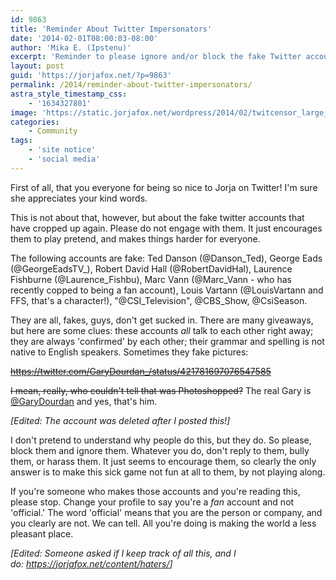```yaml
---
id: 9863
title: 'Reminder About Twitter Impersonators'
date: '2014-02-01T08:00:03-08:00'
author: 'Mika E. (Ipstenu)'
excerpt: 'Reminder to please ignore and/or block the fake Twitter accounts.'
layout: post
guid: 'https://jorjafox.net/?p=9863'
permalink: /2014/reminder-about-twitter-impersonators/
astra_style_timestamp_css:
    - '1634327801'
image: 'https://static.jorjafox.net/wordpress/2014/02/twitcensor_large_verge_medium_landscape.jpg'
categories:
    - Community
tags:
    - 'site notice'
    - 'social media'
---
```


First of all, that you everyone for being so nice to Jorja on Twitter! I'm sure she appreciates your kind words.

This is not about that, however, but about the fake twitter accounts that have cropped up again. Please do not engage with them. It just encourages them to play pretend, and makes things harder for everyone.

The following accounts are fake: Ted Danson (@Danson_Ted), George Eads (@GeorgeEadsTV_), Robert David Hall (@RobertDavidHal), Laurence Fishburne (@Laurence_Fishbu), Marc Vann (@Marc_Vann - who has recently copped to being a fan account), Louis Vartann (@LouisVartann and FFS, that's a character!), "@CSI_Television", @CBS_Show, @CsiSeason.

They are all, fakes, guys, don't get sucked in. There are many giveaways, but here are some clues: these accounts <em>all</em> talk to each other right away; they are always 'confirmed' by each other; their grammar and spelling is not native to English speakers. Sometimes they fake pictures:

<del>https://twitter.com/GaryDourdan_/status/421781697076547585</del>

<del>I mean, really, who couldn't tell that was Photoshopped?</del> The real Gary is <a href="https://twitter.com/GaryDourdan">@GaryDourdan</a> and yes, that's him.

<em>[Edited: The account was deleted after I posted this!]</em>

I don't pretend to understand why people do this, but they do. So please, block them and ignore them. Whatever you do, don't reply to them, bully them, or harass them. It just seems to encourage them, so clearly the only answer is to make this sick game not fun at all to them, by not playing along.

If you're someone who makes those accounts and you're reading this, please stop. Change your profile to say you're a <em>fan</em> account and not 'official.' The word 'official' means that you are the person or company, and you clearly are not. We can tell. All you're doing is making the world a less pleasant place.

_[Edited: Someone asked if I keep track of all this, and I do: <a href="https://jorjafox.net/content/haters/">https://jorjafox.net/content/haters/</a>]_
